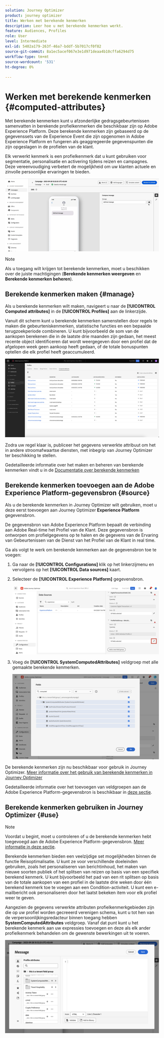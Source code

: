 ```yaml
---
solution: Journey Optimizer
product: journey optimizer
title: Werken met berekende kenmerken
description: Leer hoe u met berekende kenmerken werkt.
feature: Audiences, Profiles
role: User
level: Intermediate
exl-id: 5402a179-263f-46a7-bddf-5b7017cf0f82
source-git-commit: 8a1ec5acef067e3e1d971deaa4b10cffa6294d75
workflow-type: tm+mt
source-wordcount: '531'
ht-degree: 0%

---
```


# Werken met berekende kenmerken {#computed-attributes}

Met berekende kenmerken kunt u afzonderlijke gedragsgebeurtenissen samenvatten in berekende profielkenmerken die beschikbaar zijn op Adobe Experience Platform. Deze berekende kenmerken zijn gebaseerd op de gegevenssets van de Experience Event die zijn opgenomen in Adobe Experience Platform en fungeren als geaggregeerde gegevenspunten die zijn opgeslagen in de profielen van de klant.

Elk verwerkt kenmerk is een profielkenmerk dat u kunt gebruiken voor segmentatie, personalisatie en activering tijdens reizen en campagnes. Deze vereenvoudiging verbetert de mogelijkheid om uw klanten actuele en zinvolle persoonlijke ervaringen te bieden.


![](../rn/assets/do-not-localize/computed-attributes.gif)


>[!NOTE]
>
>Als u toegang wilt krijgen tot berekende kenmerken, moet u beschikken over de juiste machtigingen (**Berekende kenmerken weergeven** en **Berekende kenmerken beheren**).

## Berekende kenmerken maken {#manage}

Als u berekende kenmerken wilt maken, navigeert u naar de **[!UICONTROL Computed attributes]** in de **[!UICONTROL Profiles]** aan de linkerzijde.

Vanuit dit scherm kunt u berekende kenmerken samenstellen door regels te maken die gebeurteniskenmerken, statistische functies en een bepaalde terugzoekperiode combineren. U kunt bijvoorbeeld de som van de aankopen berekenen die in de laatste drie maanden zijn gedaan, het meest recente object identificeren dat wordt weergegeven door een profiel dat de afgelopen week geen aankoop heeft gedaan, of de totale bonuspunten optellen die elk profiel heeft geaccumuleerd.

![](assets/computed-attributes.png)

Zodra uw regel klaar is, publiceer het gegevens verwerkte attribuut om het in andere stroomafwaartse diensten, met inbegrip van Journey Optimizer ter beschikking te stellen.

Gedetailleerde informatie over het maken en beheren van berekende kenmerken vindt u in de [Documentatie over berekende kenmerken](https://experienceleague.adobe.com/docs/experience-platform/profile/computed-attributes/overview.html)

## Berekende kenmerken toevoegen aan de Adobe Experience Platform-gegevensbron {#source}

Als u de berekende kenmerken in Journey Optimizer wilt gebruiken, moet u deze eerst toevoegen aan Journey Optimizer **Experience Platform** gegevensbron.

De gegevensbron van Adobe Experience Platform bepaalt de verbinding aan Adobe Real-time het Profiel van de Klant. Deze gegevensbron is ontworpen om profielgegevens op te halen en de gegevens van de Ervaring van Gebeurtenissen van de Dienst van het Profiel van de Klant in real time.

Ga als volgt te werk om berekende kenmerken aan de gegevensbron toe te voegen:

1. Ga naar de **[!UICONTROL Configurations]** klik op het linkerzijmenu en vervolgens op het **[!UICONTROL Data sources]** kaart.

1. Selecteer de **[!UICONTROL Experience Platform]** gegevensbron.

   ![](assets/computed-attributes-add.png)

1. Voeg de **[!UICONTROL SystemComputedAttributes]** veldgroep met alle gemaakte berekende kenmerken.

   ![](assets/computed-attributes-fieldgroup.png)

De berekende kenmerken zijn nu beschikbaar voor gebruik in Journey Optimizer. [Meer informatie over het gebruik van berekende kenmerken in Journey Optimizer](#use)

Gedetailleerde informatie over het toevoegen van veldgroepen aan de Adobe Experience Platform-gegevensbron is beschikbaar in [deze sectie](../datasource/adobe-experience-platform-data-source.md).

## Berekende kenmerken gebruiken in Journey Optimizer {#use}

>[!NOTE]
>
>Voordat u begint, moet u controleren of u de berekende kenmerken hebt toegevoegd aan de Adobe Experience Platform-gegevensbron. [Meer informatie in deze sectie](#source).

Berekende kenmerken bieden een veelzijdige set mogelijkheden binnen de functie Reisoptimalisatie. U kunt ze voor verschillende doeleinden gebruiken, zoals het personaliseren van berichtinhoud, het maken van nieuwe soorten publiek of het splitsen van reizen op basis van een specifiek berekend kenmerk. U kunt bijvoorbeeld het pad van een rit splitsen op basis van de totale aankopen van een profiel in de laatste drie weken door één berekend kenmerk toe te voegen aan een Condition-activiteit. U kunt een e-mailbericht ook personaliseren door het laatst bekeken item voor elk profiel weer te geven.

Aangezien de gegevens verwerkte attributen profielkenmerkgebieden zijn die op uw profiel worden gecreeerd verenigen schema, kunt u tot hen van de verpersoonlijkingsredacteur binnen toegang hebben **SystemComputedAttributes** veldgroep. Vanaf dat punt kunt u het berekende kenmerk aan uw expressies toevoegen en deze als elk ander profielkenmerk behandelen om de gewenste bewerkingen uit te voeren.

![](assets/computed-attributes-ajo.png)
